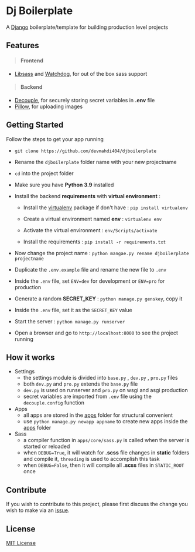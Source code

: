 # Dj Boilerplate

A [Django](https://www.djangoproject.com/) boilerplate/template for building production level projects

## Features

> #### Frontend

- [Libsass](https://pypi.org/project/libsass/) and [Watchdog](https://pypi.org/project/watchdog/), for out of the box sass support

> #### Backend

- [Decouple](https://pypi.org/project/python-decouple/), for securely storing secret variables in **.env** file
- [Pillow](https://pypi.org/project/Pillow/), for uploading images

## Getting Started

Follow the steps to get your app running

- `git clone https://github.com/devmahdi404/djboilerplate`

- Rename the `djboilerplate` folder name with your new projectname

- `cd` into the project folder

- Make sure you have **Python 3.9** installed

- Install the backend **requirements** with **virtual environment** :
  
  - Install the [virtualenv](https://pypi.org/project/virtualenv/) package if don't have : `pip install virtualenv`
  
  - Create a virtual environment named **env** : `virtualenv env`
  
  - Activate the virtual environment : `env/Scripts/activate`
  
  - Install the requirements : `pip install -r requirements.txt`

- Now change the project name : `python mangae.py rename djboilerplate projectname`

- Duplicate the `.env.example` file and rename the new file to `.env`

- Inside the `.env` file, set `ENV=dev` for development or `ENV=pro` for production

- Generate a random **SECRET_KEY** : `python manage.py genskey`, copy it

- Inside the `.env` file, set it as the `SECRET_KEY` value

- Start the server : `python manage.py runserver`

- Open a browser and go to `http://localhost:8000` to see the project running

## How it works

- Settings
  - the settings module is divided into `base.py` , `dev.py` , `pro.py` files
  - both `dev.py` and `pro.py` extends the `base.py` file
  - `dev.py` is used on runserver and `pro.py` on wsgi and asgi production
  - secret variables are imported from `.env` file using the `decouple.config` function
- Apps
  - all apps are stored in the [apps](apps) folder for structural convenient
  - use `python manage.py newapp appname` to create new apps inside the [apps](apps) folder
- Sass
  - a compiler function in `apps/core/sass.py` is called when the server is started or reloaded
  - when `DEBUG=True`, it will watch for **.scss** file changes in **static** folders and compile it, `threading` is used to accomplish this task
  - when `DEBUG=False`, then it will compile all **.scss** files in `STATIC_ROOT` once

## Contribute

If you wish to contribute to this project, please first discuss the change you wish to make via an [issue](https://github.com/devmahdi404/djboilerplate/issues).

## License

[MIT License](LICENSE)
